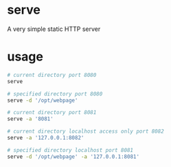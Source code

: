 serve
=====

A very simple static HTTP server

usage
=====

```sh
# current directory port 8080
serve

# specified directory port 8080
serve -d '/opt/webpage'

# current directory port 8081
serve -a '8081'

# current directory localhost access only port 8082
serve -a '127.0.0.1:8082'

# specified directory localhost port 8081
serve -d '/opt/webpage' -a '127.0.0.1:8081'
```
